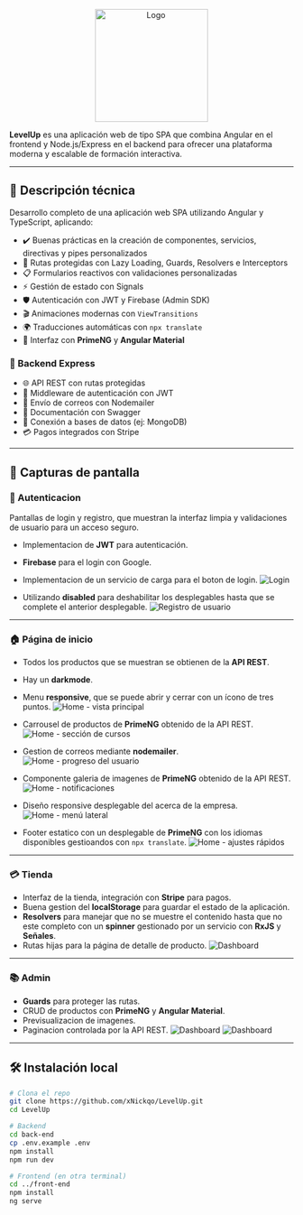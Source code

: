 <p align="center">
  <img src="front-end/src/assets/img/logo.PNG" alt="Logo" width="200"/>
</p>

**LevelUp** es una aplicación web de tipo SPA que combina Angular en el frontend y Node.js/Express en el backend para ofrecer una plataforma moderna y escalable de formación interactiva.

---

## 🧠 Descripción técnica

Desarrollo completo de una aplicación web SPA utilizando Angular y TypeScript, aplicando:

- ✔️ Buenas prácticas en la creación de componentes, servicios, directivas y pipes personalizados
- 🔐 Rutas protegidas con Lazy Loading, Guards, Resolvers e Interceptors
- 📋 Formularios reactivos con validaciones personalizadas
- ⚡ Gestión de estado con Signals
- 🛡️ Autenticación con JWT y Firebase (Admin SDK)
- 🎬 Animaciones modernas con `ViewTransitions`
- 🌍 Traducciones automáticas con `npx translate`
- 💄 Interfaz con **PrimeNG** y **Angular Material**

### 🔗 Backend Express

- 🌐 API REST con rutas protegidas
- 🔐 Middleware de autenticación con JWT
- 📧 Envío de correos con Nodemailer
- 📄 Documentación con Swagger
- 🔀 Conexión a bases de datos (ej: MongoDB)
- 💳 Pagos integrados con Stripe

---

## 📸 Capturas de pantalla

### 🔑 Autenticacion
Pantallas de login y registro, que muestran la interfaz limpia y validaciones de usuario para un acceso seguro.

- Implementacion de **JWT** para autenticación.
- **Firebase** para el login con Google.
- Implementacion de un servicio de carga para el boton de login.
![Login](screenshots/login-1.png)  

- Utilizando **disabled** para deshabilitar los desplegables hasta que se complete el anterior desplegable.
![Registro de usuario](screenshots/register-1.png)


---

### 🏠 Página de inicio  
- Todos los productos que se muestran se obtienen de la **API REST**.
- Hay un **darkmode**.
- Menu **responsive**, que se puede abrir y cerrar con un ícono de tres puntos.
![Home - vista principal](screenshots/home1-0.png)  

- Carrousel de productos de **PrimeNG** obtenido de la API REST.
![Home - sección de cursos](screenshots/home2-0.png)  

- Gestion de correos mediante **nodemailer**.
![Home - progreso del usuario](screenshots/home3-0.png)  

- Componente galeria de imagenes de **PrimeNG** obtenido de la API REST.
![Home - notificaciones](screenshots/home4-0.png)  

- Diseño responsive desplegable del acerca de la empresa.
![Home - menú lateral](screenshots/home5-0.png)  

- Footer estatico con un desplegable de **PrimeNG** con los idiomas disponibles gestioandos con `npx translate`.
![Home - ajustes rápidos](screenshots/home6-0.png)

---

### 💳 Tienda
- Interfaz de la tienda, integración con **Stripe** para pagos.
- Buena gestion del **localStorage** para guardar el estado de la aplicación.
- **Resolvers** para manejar que no se muestre el contenido hasta que no este completo con un **spinner** gestionado por un servicio con **RxJS** y **Señales**.
- Rutas hijas para la página de detalle de producto.
![Dashboard](screenshots/shop.png)

---

### 📚 Admin
- **Guards** para proteger las rutas.
- CRUD de productos con **PrimeNG** y **Angular Material**.
- Previsualizacion de imagenes.
- Paginacion controlada por la API REST.
![Dashboard](screenshots/admin1-0.png)
![Dashboard](screenshots/admin2-0.png)

---


## 🛠 Instalación local

```bash
# Clona el repo
git clone https://github.com/xNickqo/LevelUp.git
cd LevelUp

# Backend
cd back-end
cp .env.example .env
npm install
npm run dev

# Frontend (en otra terminal)
cd ../front-end
npm install
ng serve
```
